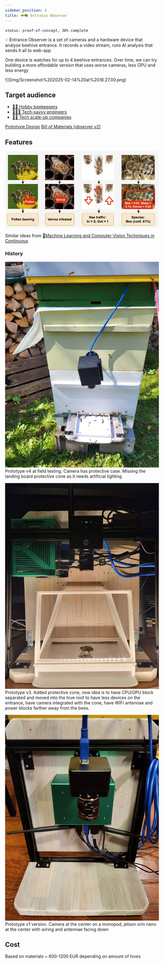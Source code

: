 ```yaml
---
sidebar_position: 4
title: 👁️‍🗨️ Entrance Observer
---
```

`status: proof-of-concept, 30% complete`

💡 Entrance Observer is a set of cameras and a hardware device that analyse beehive entrance. It records a video stream, runs AI analysis that sends it all to web-app

One device is watches for up to 4 beehive entrances. Over time, we can try building a more affordable version that uses worse cameras, less GPU and less energy

<div style={{width:300}}>
![](img/Screenshot%202025-02-14%20at%2018.27.00.png)
</div>

## Target audience

- [🧑‍🚀 Hobby beekeepers](../clients/🧑‍🚀%20Hobby%20beekeepers.md)
- [👨🏻‍💻 Tech-savvy engineers](../clients/👨🏻‍💻%20Tech-savvy%20engineers.md)
- [👩🏻 Tech scale-up companies](../clients/👩🏻%20Tech%20scale-up%20companies.md)


[Prototype Design](https://www.notion.so/Prototype-Design-8fc6ea808b95434da228c48b6d195f12?pvs=21)
[Bill of Materials (observer v2)](https://www.notion.so/Bill-of-Materials-observer-v2-903d592290024f3eb48991fcdf1d80f0?pvs=21)

## Features
![](../../img/Screenshot%202024-05-21%20at%2014.49.54.png)

Similar ideas from [🔬Machine Learning and Computer Vision Techniques in Continuous](https://www.notion.so/gratheon/Machine-Learning-and-Computer-Vision-Techniques-in-Continuous-Beehive-Monitoring-Applications-A-Sur-a7250330ded54fccb9c6765407372708?pvs=24)


### History
![](../../img/436202645_10161734083722973_395574856169740131_n.jpg)
Prototype v4 at field testing. Camera has protective case. Missing the landing board protective cone as it needs artificial lighting

![](../../img/gatehousev3.jpg)
Prototype v3. Added protective cone, now idea is to have CPU/GPU block separated and moved into the hive roof to have less devices on the entrance, have camera integrated with the cone, have WIFI antennae and power blocks farther away from the bees.

![](../../img/1000004899.jpg)
Prototype v1 version. Camera at the center on a monopod, jetson orin nano at the center with wiring and antennae facing down


## Cost

Based on materials ~ 600-1200 EUR depending on amount of hives